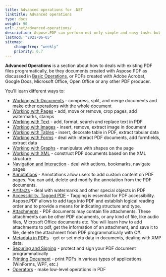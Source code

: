 ```yaml
---
title: Advanced operations for .NET
linktitle: Advanced operations
type: docs
weight: 90
url: /net/advanced-operations/
description: Aspose.PDF can perform not only simple and easy tasks but also cope with more complex goals. Check the next section for advanced users and developers.
lastmod: "2021-06-05"
sitemap:
    changefreq: "weekly"
    priority: 0.7
---
```


**Advanced Operations** is a section about how to deals with existing PDF files programatically, be they documents created with Aspose.PDF as discussed in [Basic Operations](/pdf/net/basic-operations/), or PDFs created with Adobe Acrobat, Google Docs, Microsoft Office, Open Office or any other PDF producer.

You'll learn different ways to:

- [Working with Documents](/pdf/net/working-with-documents/) - compress, split, and merge documents and make other operations with the whole document
- [Working with Pages](/pdf/net/working-with-pages/) - add, move or remove, crop pages, add watermarks, stamps
- [Working with Text](/pdf/net/working-with-text/) - add, format, search and replace text in PDF
- [Working with Images](/pdf/net/working-with-images/) - insert, remove, extract image in document
- [Working with Tables](/pdf/net/working-with-tables/) - insert, decorate table in PDF, extract tabular data
- [Working with Forms](/pdf/net/working-with-forms/) - deal with interact PDF documents, add formfields, extract data
- [Working with Graphs](/pdf/net/graphs/) - manipulate with shapes on the page
- [Working with XML](/pdf/net/working-with-xml) - construct PDF documents based on the XML structure
- [Navigation and Interaction](/pdf/net/navigation-and-interaction/) - deal with actions, bookmarks, navigate pages
- [Annotations](/pdf/net/annotations/) - Annotations allow users to add custom content on PDF pages. You can add, delete and modify the annotation from the PDF documents.
- [Artifacts](/pdf/net/artifacts/) - deal with watermarks and other special objects in PDF
- [Accessibility. Tagged PDF](/pdf/net/accessibility-tagged-pdf/) - Tagging is essential for PDF accessibility. Aspose.PDF allows to add tags into PDF and establish logical reading order and to provide a means for indicating structure and type.
- [Attachments](/pdf/net/attachments/) - PDF documents may contain file attachments. These attachments can be other PDF documents, or any kind of file, like audio files, Microsoft Office documents etc. You will learn how to add attachments to pdf, get the information of an attachment, and save it to file, delete the attachment from PDF programmatically with C#.
- [Metadata in PDFs](/pdf/net/pdf-file-metadata/) - get or set meta data in documents, dealing with XMP data.
- [Securing and Signing](/pdf/net/securing-and-signing/) - protect and sign your PDF document programmatically
- [Printing Document](/pdf/net/printing-document/) - print PDFs in various types of applications (WinForms, WPF, etc.)
- [Operators](/pdf/net/operators/) - make low-level operations in PDF
